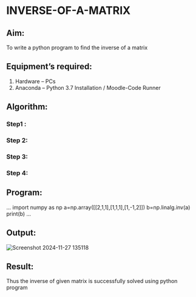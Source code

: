 # INVERSE-OF-A-MATRIX
## Aim:
To write a python program to find the inverse of a matrix
## Equipment’s required:
1. 	Hardware – PCs
2. 	Anaconda – Python 3.7 Installation / Moodle-Code Runner
## Algorithm:
### Step1 : 
### Step 2: 
### Step 3: 
### Step 4: 

## Program:
...
import numpy as np
a=np.array([[2,1,1],[1,1,1],[1,-1,2]])
b=np.linalg.inv(a)
print(b)
...

## Output:
![Screenshot 2024-11-27 135118](https://github.com/user-attachments/assets/14138ea7-40f6-4abd-8539-7a1f16586c7a)

## Result:
Thus the inverse of given matrix is successfully solved using python program

